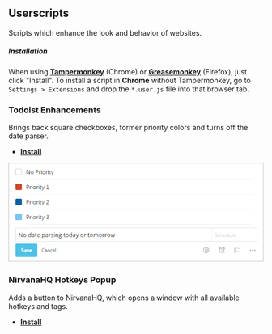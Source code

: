 ## Userscripts

Scripts which enhance the look and behavior of websites.

##### Installation

When using [**Tampermonkey**](https://chrome.google.com/webstore/detail/tampermonkey/dhdgffkkebhmkfjojejmpbldmpobfkfo) (Chrome) or [**Greasemonkey**](https://addons.mozilla.org/de/firefox/addon/greasemonkey/) (Firefox), just click "Install". To install a script in **Chrome** without Tampermonkey, go to `Settings > Extensions` and drop the `*.user.js` file into that browser tab.

### Todoist Enhancements

Brings back square checkboxes, former priority colors and turns off the date parser.

* [**Install**](https://github.com/darekkay/userscripts/raw/master/todoist-enhancements.user.js)

![Todoist Theme](screenshots/todoist-enhancements.png)

### NirvanaHQ Hotkeys Popup

Adds a button to NirvanaHQ, which opens a window with all available hotkeys and tags.

* [**Install**](https://github.com/darekkay/userscripts/raw/master/nirvanahq-hotkeys.user.js)
